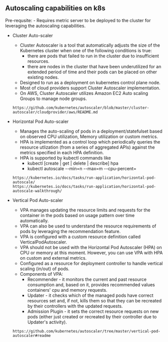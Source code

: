Autoscaling capabilities on k8s
-------------------------------

Pre-requsite:
    - Requires metric server to be deployed to the cluster for leveraging the autoscaling capabilities.

- Cluster Auto-scaler
    - Cluster Autoscaler is a tool that automatically adjusts the size of the Kubernetes cluster when one of the following conditions is true:
        - there are pods that failed to run in the cluster due to insufficient resources.
        - there are nodes in the cluster that have been underutilized for an extended period of time and their pods can be placed on other existing nodes.
    - Designed to run as a deployment on kubernetes control plane node.
    - Most of cloud providers support Cluster Autoscaler implementation.
    - On AWS, Cluster Autoscaler utilizes Amazon EC2 Auto scaling Groups to manage node groups.
    ```
    https://github.com/kubernetes/autoscaler/blob/master/cluster-autoscaler/cloudprovider/aws/README.md

    ```

- Horizontal Pod Auto-scaler
    - Manages the auto-scaling of pods in a deployment/statefulset based on observed CPU utilization, Memory utilization or custom metrics.
    - HPA is implemented as a control loop which periodically queries the resource utlization (from a series of aggregated APIs) against the metrics specified in each HPA definition.
    - HPA is supported by kubectl commands like
        - kubectl [create | get | delete | describe] hpa
        - kubectl autoscale <controller> <resource-name> --min=n --max=m --cpu-percent=<target utilization value>
    ```
    https://kubernetes.io/docs/tasks/run-application/horizontal-pod-autoscale/
    https://kubernetes.io/docs/tasks/run-application/horizontal-pod-autoscale-walkthrough/

    ```

- Vertical Pod Auto-scaler
    - VPA manages updating the resource limits and requests for the container in the pods based on usage pattern over time automatically.
    - VPA can also be used to understand the resource requirements of pods by leveraging the recommendation feature.
    - VPA is configured with a custom resource definition called VerticalPodAutoscaler.
    - VPA should not be used with the Horizontal Pod Autoscaler (HPA) on CPU or memory at this moment. However, you can use VPA with HPA on custom and external metrics.
    - Configured as a resource for deployment controller to handle vertical scaling (in/out) of pods.
    - Components of VPA:
        - Recommender - it monitors the current and past resource consumption and, based on it, provides recommended values containers' cpu and memory requests.
        - Updater - it checks which of the managed pods have correct resources set and, if not, kills them so that they can be recreated by their controllers with the updated requests.
        - Admission Plugin - it sets the correct resource requests on new pods (either just created or recreated by their controller due to Updater's activity).
    ```
    https://github.com/kubernetes/autoscaler/tree/master/vertical-pod-autoscaler#readme

    ```